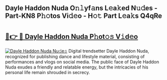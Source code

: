## Dayle Haddon Nuda O𝚗𝚕yf𝚊ns L𝚎a𝚔ed N𝚞𝚍es - Part-KN8 P𝚑𝚘tos Vi𝚍𝚎o - H𝚘𝚝 Part L𝚎a𝚔s Q4qRe

# <h2><a href="http://kfddq2.oniu.top/?m=Dayle+Haddon+Nuda">🔗👉 🔴 Dayle Haddon Nuda P𝚑ot𝚘𝚜 V𝚒d𝚎o</a></h2>

[![Dayle Haddon Nuda Nu𝚍e𝚜](https://i.imgur.com/0qMVB7G.gif)](http://kfddq2.oniu.top/?m=Dayle+Haddon+Nuda)
Digital trendsetter Dayle Haddon Nuda, recognized for publishing dance and lifestyle material, consisting of performances and vlogs on social media. The public face of Dayle Haddon Nuda exudes a friendly and relatable energy, but the intricacies of his personal life remain shrouded in secrecy.  
